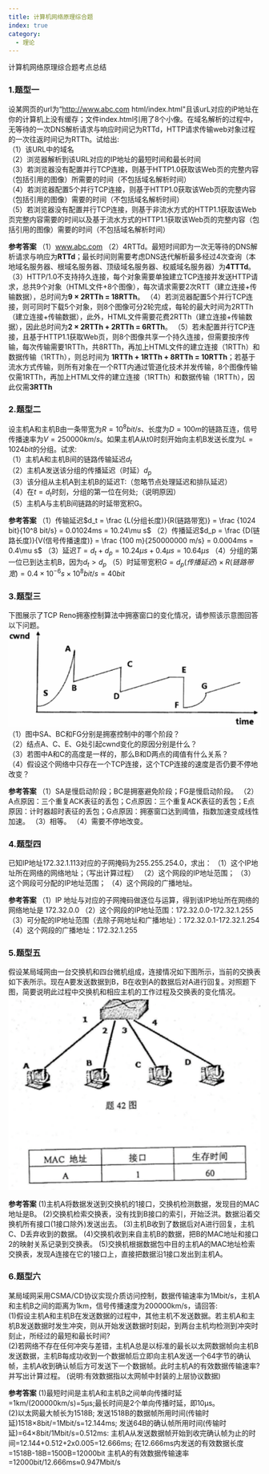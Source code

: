 ```yaml
---
title: 计算机网络原理综合题
index: true
category:
  - 理论
---
```


计算机网络原理综合题考点总结
<!-- more -->

### 1.题型一

设某网页的url为“http://www.abc.com html/index.html"且该urL对应的iP地址在你的计算机上没有缓存；文件index.html引用了8个小像。在域名解析的过程中，无等待的一次DNS解析请求与响应时间记为RTTd，HTTP请求传输web对象过程的一次往返时间记为RTTh。试给出:\
（1）该URL中的域名 \
（2）浏览器解析到该URL对应的IP地址的最短时间和最长时间 \
（3）若浏览器没有配置并行TCP连接，则基于HTTP1.0获取该Web页的完整内容（包括引用的图像）所需要的时间（不包括域名解析时间）\
（4）若浏览器配置5个并行TCP连接，则基于HTTP1.0获取该Web页的完整内容（包括引用的图像）需要的时间（不包括域名解析时间） \
（5）若浏览器没有配置并行TCP连接，则基于非流水方式的HTTP1.1获取该Web页完整内容需要的时间以及基于流水方式的HTTP1.1获取该Web页的完整内容（包括引用的图像）需要的时间（不包括域名解析时间）

**参考答案**
（1）www.abc.com
（2）4RTTd。最短时间即为一次无等待的DNS解析请求与响应为**RTTd**；最长时间则需要考虑DNS迭代解析最多经过4次查询（本地域名服务器、根域名服务器、顶级域名服务器、权威域名服务器）为**4TTTd**。
（3）HTTP/1.0不支持持久连接，每个对象需要单独建立TCP连接并发送HTTP请求，总共9个对象（HTML文件+8个图像），每次请求需要2次RTT（建立连接+传输数据），总时间为**9 × 2RTTh = 18RTTh**。
（4）若浏览器配置5个并行TCP连接，则可同时下载5个对象，则8个图像可分2轮完成，每轮的最大时间为2RTTh（建立连接+传输数据），此外，HTML文件需要花费2RTTh（建立连接+传输数据），因此总时间为**2 × 2RTTh + 2RTTh = 6RTTh**。
（5）若未配置并行TCP连接，且基于HTTP1.1获取Web页，则8个图像共享一个持久连接，但需要按序传输，每次传输需要1RTTh，共8RTTh，再加上HTML文件的建立连接（1RTTh）和数据传输（1RTTh），则总时间为 **1RTTh + 1RTTh + 8RTTh = 10RTTh**；若基于流水方式传输，则所有对象在一个RTT内通过管道化技术并发传输，8个图像传输仅需1RTTh，再加上HTML文件的建立连接（1RTTh）和数据传输（1RTTh），因此仅需**3RTTh**

### 2.题型二

设主机A和主机B由一条带宽为$R=10^8 bit/s$、长度为$D=100m$的链路互连，信号传播速率为$V=250000km/s$。如果主机A从t0时刻开始向主机B发送长度为$L=1024bit$的分组。试求: \
（1）主机A和主机B间的链路传输延迟$d_t$ \
（2）主机A发送该分组的传播延迟（时延）$d_p$ \
（3）该分组从主机A到主机B的延迟T:（忽略节点处理延迟和排队延迟） \
（4）在$t=d_t$时刻，分组的第一位在何处;（说明原因） \
（5）主机A与主机B间链路的时延带宽积G。

**参考答案**
（1）传输延迟$d_t = \frac {L(分组长度)}{R(链路带宽)} = \frac {1024 bit}{10^8 bit/s} = 0.01024ms = 10.24\mu s$
（2）传播延迟$d_p = \frac {D(链路长度)}{V(信号传播速度)} = \frac {100 m}{250000000 m/s} = 0.0004ms = 0.4\mu s$
（3）延迟$T = d_t + d_p = 10.24 \mu s + 0.4 \mu s = 10.64 \mu s$
（4）分组的第一位已到达主机B，因为$d_t > d_p$
（5）时延带宽积$G = d_p(传播延迟) × R(链路带宽) = 0.4 × 10^{-6} s × 10^8 bit/s = 40bit$

### 3.题型三

下图展示了TCP Reno拥塞控制算法中拥塞窗口的变化情况，请参照该示意图回答以下问题。\
![示意图](img/image.png) \
（1）图中SA、BC和FG分别是拥塞控制中的哪个阶段？\
（2）结点A、C、E、G处引起cwnd变化的原因分别是什么？\
（3）若图中A和C的高度是一样的，那么B和D两点的阈值有什么关系？\
（4）假设这个网络中只存在一个TCP连接，这个TCP连接的速度是否仍要不停地改变？

**参考答案**
（1）SA是慢启动阶段；BC是拥塞避免阶段；FG是慢启动阶段。
（2）A点原因：三个重复ACK表征的丢包；C点原因：三个重复ACK表征的丢包；E点原因：计时器超时表征的丢包；G点原因：拥塞窗口达到阈值，指数加速变成线性加速。
（3）相等。
（4）需要不停地改变。

### 4.题型四

已知IP地址172.32.1.113对应的子网掩码为255.255.254.0，求出：
（1）这个IP地址所在网络的网络地址；（写出计算过程）
（2）这个网段的IP地址范围；
（3）这个网段可分配的IP地址范围；
（4）这个网段的广播地址。

**参考答案**
（1）IP 地址与对应的子网掩码做逐位与运算，得到该IP地址所在网络的网络地址是 172.32.0.0
（2）这个网段的IP地址范围：172.32.0.0-172.32.1.255
（3）可分配的IP地址范围（去除子网地址和广播地址）：172.32.0.1-172.32.1.254
（4）这个网段的广播地址：172.32.1.255

### 5.题型五

假设某局域网由一台交换机和四台微机组成，连接情况如下图所示，当前的交换表如下表所示。现在A要发送数据到B，B在收到A的数据后对A进行回复。对照题下图，简要说明此过程中交换机和相应主机的工作过程及交换表的变化情况。
![示意图](img/image-1.png)

**参考答案**
(1)主机A将数据发送到交换机的1接口，交换机检测数据，发现目的MAC地址是B。
(2)交换机检索交换表，没有找到B接口的索引，开始泛洪。数据沿着交换机所有接口(1接口除外)发送出去。
(3)主机B收到了数据后对A进行回复，主机C、D丢弃收到的数据。
(4)交换机收到来自主机B的数据，把B的MAC地址和接口2的映射关系记录到交换表。
(5)交换机根据数据包中目的主机A的MAC地址检索交换表，发现A连接在它的1接口上，直接把数据沿1接口发出到主机A。

### 6.题型六

某局域网采用CSMA/CD协议实现介质访问控制，数据传输速率为1Mbit/s，主机A和主机B之间的距离为1km，信号传播速度为200000km/s，请回答: \
(1)假设主机A和主机B在发送数据的过程中，其他主机不发送数据。若主机A和主机B发送数据时发生冲突，则从开始发送数据时刻起，到两台主机均检测到冲突时刻止，所经过的最短和最长时间? \
(2)若网络不存在任何冲突与差错，主机A总是以标准的最长以太网数据帧向主机B发送数据，主机B每成功收到一个数据帧后立即向主机A发送一个64字节的确认帧，主机A收到确认帧后方可发送下一个数据帧。此时主机A的有效数据传输速率?并写出计算过程。
(说明:有效数据指以太网帧中封装的上层协议数据)

**参考答案**
(1)最短时间是主机A和主机B之间单向传播时延=1km/(200000km/s)=5μs;最长时间是2个单向传播时延，即10μs。\
(2)以太网最大帧长为1518B;
发送1518B的数据帧所用时间(传输时延)1518×8bit/=1Mbit/s=12.144ms;
发送64B的确认帧所用时间(传输时延)=64×8bit/1Mbit/s=0.512ms:
主机A从发送数据帧开始到收完确认帧为止的时间=12.144+0.512+2x0.005=12.666ms;
在12.666ms内发送的有效数据长度=1518B-18B=1500B=12000bit
主机A的有效数据传输速率=12000bit/12.666ms≈0.947Mbit/s